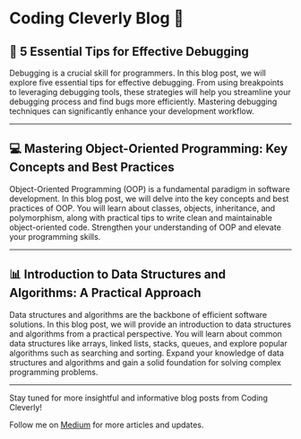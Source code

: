 # **Coding Cleverly Blog** :rocket:

## :mag_right: 5 Essential Tips for Effective Debugging

Debugging is a crucial skill for programmers. In this blog post, we will explore five essential tips for effective debugging. From using breakpoints to leveraging debugging tools, these strategies will help you streamline your debugging process and find bugs more efficiently. Mastering debugging techniques can significantly enhance your development workflow.

---

## :computer: Mastering Object-Oriented Programming: Key Concepts and Best Practices

Object-Oriented Programming (OOP) is a fundamental paradigm in software development. In this blog post, we will delve into the key concepts and best practices of OOP. You will learn about classes, objects, inheritance, and polymorphism, along with practical tips to write clean and maintainable object-oriented code. Strengthen your understanding of OOP and elevate your programming skills.

---

## :bar_chart: Introduction to Data Structures and Algorithms: A Practical Approach

Data structures and algorithms are the backbone of efficient software solutions. In this blog post, we will provide an introduction to data structures and algorithms from a practical perspective. You will learn about common data structures like arrays, linked lists, stacks, queues, and explore popular algorithms such as searching and sorting. Expand your knowledge of data structures and algorithms and gain a solid foundation for solving complex programming problems.

---

Stay tuned for more insightful and informative blog posts from Coding Cleverly!

Follow me on [Medium](https://harisiftikhar.medium.com/) for more articles and updates.
